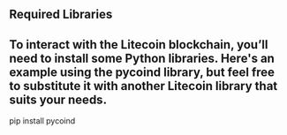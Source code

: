## Required Libraries

## To interact with the Litecoin blockchain, you’ll need to install some Python libraries. Here's an example using the pycoind library, but feel free to substitute it with another Litecoin library that suits your needs.
pip install pycoind
